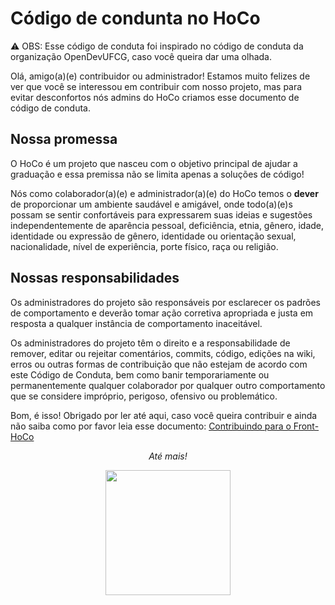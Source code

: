 # Código de condunta no HoCo

:warning: OBS: Esse código de conduta foi inspirado no código de conduta da organização OpenDevUFCG, caso você queira dar uma olhada.

Olá, amigo(a)(e) contribuidor ou administrador! Estamos muito felizes de ver que você se interessou em contribuir com nosso projeto, mas para evitar desconfortos nós admins do HoCo criamos esse documento de código de conduta.

## Nossa promessa

O HoCo é um projeto que nasceu com o objetivo principal de ajudar a graduação e essa premissa não se limita apenas a soluções de código!

Nós como colaborador(a)(e) e administrador(a)(e) do HoCo temos o **dever** de proporcionar um ambiente saudável e amigável, onde todo(a)(e)s possam se sentir confortáveis para expressarem suas ideias e sugestões independentemente de aparência pessoal, deficiência, etnia, gênero, idade, identidade ou expressão de gênero, identidade ou orientação sexual, nacionalidade, nível de experiência, porte físico, raça ou religião.

## Nossas responsabilidades

Os administradores do projeto são responsáveis por esclarecer os padrões de comportamento e deverão tomar ação corretiva apropriada e justa em resposta a qualquer instância de comportamento inaceitável.

Os administradores do projeto têm o direito e a responsabilidade de remover, editar ou rejeitar comentários, commits, código, edições na wiki, erros ou outras formas de contribuição que não estejam de acordo com este Código de Conduta, bem como banir temporariamente ou permanentemente qualquer colaborador por qualquer outro comportamento que se considere impróprio, perigoso, ofensivo ou problemático.

Bom, é isso! Obrigado por ler até aqui, caso você queira contribuir e ainda não saiba como por favor leia esse documento: [Contribuindo para o Front-HoCo]()


<div align=center>
  <p><i>Até mais!</i></p>
  <img width=200px src='https://user-images.githubusercontent.com/42751604/130876674-fd6e4bb2-4e56-4320-abf9-e167c5c5710b.gif'>  
</div>
